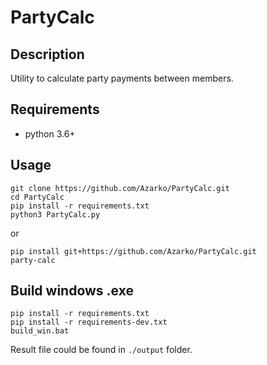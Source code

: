 # PartyCalc
## Description
Utility to calculate party payments between members.
## Requirements
* python 3.6+
## Usage
```
git clone https://github.com/Azarko/PartyCalc.git
cd PartyCalc
pip install -r requirements.txt
python3 PartyCalc.py
```
or
```
pip install git+https://github.com/Azarko/PartyCalc.git
party-calc
```

## Build windows .exe
```
pip install -r requirements.txt
pip install -r requirements-dev.txt
build_win.bat
```
Result file could be found in `./output` folder.
